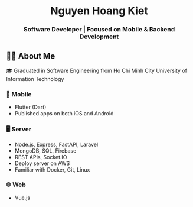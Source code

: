 <h1 align="center">Nguyen Hoang Kiet</h1>
<h3 align="center">Software Developer | Focused on Mobile & Backend Development</h3>

## 👨‍💻 About Me

🎓 Graduated in Software Engineering from Ho Chi Minh City University of Information Technology

### 📱 Mobile
- Flutter (Dart)
- Published apps on both iOS and Android

### 🖥️ Server
- Node.js, Express, FastAPI, Laravel
- MongoDB, SQL, Firebase
- REST APIs, Socket.IO
- Deploy server on AWS
- Familiar with Docker, Git, Linux

### 🌐 Web
- Vue.js
